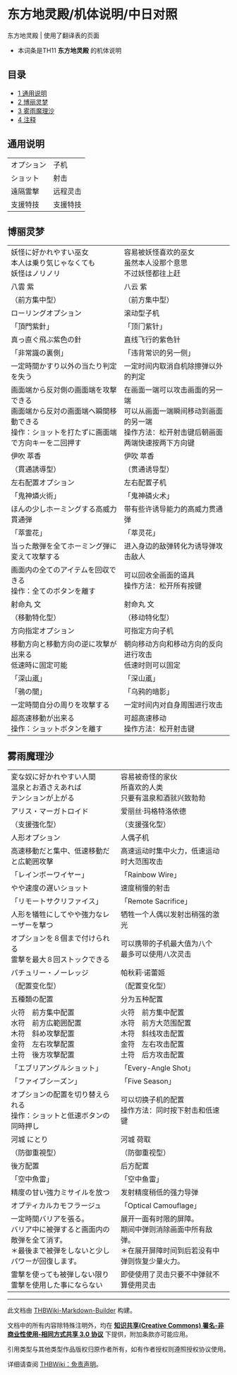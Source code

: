 # 东方地灵殿/机体说明/中日对照

<!-- source html: G:\repos\THBWiki-Markdown-Builder\THBWikiMarkdown\Temp\main\4\48\ns0%3A%E4%B8%9C%E6%96%B9%E5%9C%B0%E7%81%B5%E6%AE%BF%2F%E6%9C%BA%E4%BD%93%E8%AF%B4%E6%98%8E%2F%E4%B8%AD%E6%97%A5%E5%AF%B9%E7%85%A7.html -->

东方地灵殿 | 使用了翻译表的页面

- 本词条是TH11 **东方地灵殿** 的机体说明

  
  

  

## 目录

- [1 通用说明](#通用说明)
- [2 博丽灵梦](#博丽灵梦)
- [3 雾雨魔理沙](#雾雨魔理沙)
- [4 注释](#注释)




## 通用说明

<table><tbody><tr class="tt-content-header" id="通用说明-1" data-pos="&#91;&quot;\u901a\u7528\u8bf4\u660e&quot;,1&#93;"><td class="tt-jah" lang="ja"><div class="poem">オプション</div></td><td class="tt-zhh" lang="zh"><div class="poem">子机</div></td></tr><tr class="tt-content-header" id="通用说明-2" data-pos="&#91;&quot;\u901a\u7528\u8bf4\u660e&quot;,2&#93;"><td class="tt-jah" lang="ja"><div class="poem">ショット</div></td><td class="tt-zhh" lang="zh"><div class="poem">射击</div></td></tr><tr class="tt-content-header" id="通用说明-3" data-pos="&#91;&quot;\u901a\u7528\u8bf4\u660e&quot;,3&#93;"><td class="tt-jah" lang="ja"><div class="poem">遠隔霊撃</div></td><td class="tt-zhh" lang="zh"><div class="poem">远程灵击</div></td></tr><tr class="tt-content-header" id="通用说明-4" data-pos="&#91;&quot;\u901a\u7528\u8bf4\u660e&quot;,4&#93;"><td class="tt-jah" lang="ja"><div class="poem">支援特技</div></td><td class="tt-zhh" lang="zh"><div class="poem">支援特技<br></div></td></tr></tbody></table>


## 博丽灵梦

<table><tbody><tr class="tt-content" id="博丽灵梦-1" data-pos="&#91;&quot;\u535a\u4e3d\u7075\u68a6&quot;,1&#93;"><td class="tt-ja" lang="ja"><div class="poem">妖怪に好かれやすい巫女<br>本人は乗り気じゃなくても<br>妖怪はノリノリ</div></td><td class="tt-zh" lang="zh"><div class="poem">容易被妖怪喜欢的巫女<br>虽然本人没那个意思<br>不过妖怪都往上赶</div></td></tr><tr class="tt-content-header" id="博丽灵梦-2" data-pos="&#91;&quot;\u535a\u4e3d\u7075\u68a6&quot;,2&#93;"><td class="tt-jah" lang="ja"><div class="poem">八雲 紫</div></td><td class="tt-zhh" lang="zh"><div class="poem">八云 紫</div></td></tr><tr class="tt-content" id="博丽灵梦-3" data-pos="&#91;&quot;\u535a\u4e3d\u7075\u68a6&quot;,3&#93;"><td class="tt-ja" lang="ja"><div class="poem">（前方集中型）</div></td><td class="tt-zh" lang="zh"><div class="poem">（前方集中型）</div></td></tr><tr class="tt-content" id="博丽灵梦-4" data-pos="&#91;&quot;\u535a\u4e3d\u7075\u68a6&quot;,4&#93;"><td class="tt-ja" lang="ja"><div class="poem">ローリングオプション</div></td><td class="tt-zh" lang="zh"><div class="poem">滚动型子机</div></td></tr><tr class="tt-content" id="博丽灵梦-5" data-pos="&#91;&quot;\u535a\u4e3d\u7075\u68a6&quot;,5&#93;"><td class="tt-ja" lang="ja"><div class="poem">「頂門紫針」</div></td><td class="tt-zh" lang="zh"><div class="poem">「顶门紫针」</div></td></tr><tr class="tt-content" id="博丽灵梦-6" data-pos="&#91;&quot;\u535a\u4e3d\u7075\u68a6&quot;,6&#93;"><td class="tt-ja" lang="ja"><div class="poem">真っ直ぐ飛ぶ紫色の針</div></td><td class="tt-zh" lang="zh"><div class="poem">直线飞行的紫色针</div></td></tr><tr class="tt-content" id="博丽灵梦-7" data-pos="&#91;&quot;\u535a\u4e3d\u7075\u68a6&quot;,7&#93;"><td class="tt-ja" lang="ja"><div class="poem">「非常識の裏側」</div></td><td class="tt-zh" lang="zh"><div class="poem">「违背常识的另一侧」</div></td></tr><tr class="tt-content" id="博丽灵梦-8" data-pos="&#91;&quot;\u535a\u4e3d\u7075\u68a6&quot;,8&#93;"><td class="tt-ja" lang="ja"><div class="poem">一定時間かすり以外の当たり判定を失う</div></td><td class="tt-zh" lang="zh"><div class="poem">一定时间内取消自机除擦弹以外的判定</div></td></tr><tr class="tt-content" id="博丽灵梦-9" data-pos="&#91;&quot;\u535a\u4e3d\u7075\u68a6&quot;,9&#93;"><td class="tt-ja" lang="ja"><div class="poem">画面端から反対側の画面端を攻撃できる<br>画面端から反対の画面端へ瞬間移動できる<br>操作：ショットを打たずに画面端で方向キーを二回押す</div></td><td class="tt-zh" lang="zh"><div class="poem">在画面一端可以攻击画面的另一端<br>可以从画面一端瞬间移动到画面的另一端<br>操作方法：松开射击键后朝画面两端快速按两下方向键</div></td></tr><tr class="tt-content-header" id="博丽灵梦-10" data-pos="&#91;&quot;\u535a\u4e3d\u7075\u68a6&quot;,10&#93;"><td class="tt-jah" lang="ja"><div class="poem">伊吹 萃香</div></td><td class="tt-zhh" lang="zh"><div class="poem">伊吹 萃香</div></td></tr><tr class="tt-content" id="博丽灵梦-11" data-pos="&#91;&quot;\u535a\u4e3d\u7075\u68a6&quot;,11&#93;"><td class="tt-ja" lang="ja"><div class="poem">（貫通誘導型）</div></td><td class="tt-zh" lang="zh"><div class="poem">（贯通诱导型）</div></td></tr><tr class="tt-content" id="博丽灵梦-12" data-pos="&#91;&quot;\u535a\u4e3d\u7075\u68a6&quot;,12&#93;"><td class="tt-ja" lang="ja"><div class="poem">左右配置オプション</div></td><td class="tt-zh" lang="zh"><div class="poem">左右配置子机</div></td></tr><tr class="tt-content" id="博丽灵梦-13" data-pos="&#91;&quot;\u535a\u4e3d\u7075\u68a6&quot;,13&#93;"><td class="tt-ja" lang="ja"><div class="poem">「鬼神燐火術」</div></td><td class="tt-zh" lang="zh"><div class="poem">「鬼神磷火术」</div></td></tr><tr class="tt-content" id="博丽灵梦-14" data-pos="&#91;&quot;\u535a\u4e3d\u7075\u68a6&quot;,14&#93;"><td class="tt-ja" lang="ja"><div class="poem">ほんの少しホーミングする高威力貫通弾</div></td><td class="tt-zh" lang="zh"><div class="poem">带有些许诱导能力的高威力贯通弹</div></td></tr><tr class="tt-content" id="博丽灵梦-15" data-pos="&#91;&quot;\u535a\u4e3d\u7075\u68a6&quot;,15&#93;"><td class="tt-ja" lang="ja"><div class="poem">「萃霊花」</div></td><td class="tt-zh" lang="zh"><div class="poem">「萃灵花」</div></td></tr><tr class="tt-content" id="博丽灵梦-16" data-pos="&#91;&quot;\u535a\u4e3d\u7075\u68a6&quot;,16&#93;"><td class="tt-ja" lang="ja"><div class="poem">当った敵弾を全てホーミング弾に変えて攻撃する</div></td><td class="tt-zh" lang="zh"><div class="poem">进入身边的敌弹转化为诱导弹攻击敌人</div></td></tr><tr class="tt-content" id="博丽灵梦-17" data-pos="&#91;&quot;\u535a\u4e3d\u7075\u68a6&quot;,17&#93;"><td class="tt-ja" lang="ja"><div class="poem">画面内の全てのアイテムを回収できる<br>操作：全てのボタンを離す</div></td><td class="tt-zh" lang="zh"><div class="poem">可以回收全画面的道具<br>操作方法：松开所有按键</div></td></tr><tr class="tt-content-header" id="博丽灵梦-18" data-pos="&#91;&quot;\u535a\u4e3d\u7075\u68a6&quot;,18&#93;"><td class="tt-jah" lang="ja"><div class="poem">射命丸 文</div></td><td class="tt-zhh" lang="zh"><div class="poem">射命丸 文</div></td></tr><tr class="tt-content" id="博丽灵梦-19" data-pos="&#91;&quot;\u535a\u4e3d\u7075\u68a6&quot;,19&#93;"><td class="tt-ja" lang="ja"><div class="poem">（移動特化型）</div></td><td class="tt-zh" lang="zh"><div class="poem">（移动特化型）</div></td></tr><tr class="tt-content" id="博丽灵梦-20" data-pos="&#91;&quot;\u535a\u4e3d\u7075\u68a6&quot;,20&#93;"><td class="tt-ja" lang="ja"><div class="poem">方向指定オプション</div></td><td class="tt-zh" lang="zh"><div class="poem">可指定方向子机</div></td></tr><tr class="tt-content" id="博丽灵梦-21" data-pos="&#91;&quot;\u535a\u4e3d\u7075\u68a6&quot;,21&#93;"><td class="tt-ja" lang="ja"><div class="poem">移動方向と移動方向の逆に攻撃が出来る<br>低速時に固定可能</div></td><td class="tt-zh" lang="zh"><div class="poem">朝向移动方向和移动方向的反向进行攻击<br>低速时则可以固定</div></td></tr><tr class="tt-content" id="博丽灵梦-22" data-pos="&#91;&quot;\u535a\u4e3d\u7075\u68a6&quot;,22&#93;"><td class="tt-ja" lang="ja"><div class="poem">「深山颪」</div></td><td class="tt-zh" lang="zh"><div class="poem">「深山颪」</div></td></tr><tr class="tt-content" id="博丽灵梦-23" data-pos="&#91;&quot;\u535a\u4e3d\u7075\u68a6&quot;,23&#93;"><td class="tt-ja" lang="ja"><div class="poem">「鴉の闇」</div></td><td class="tt-zh" lang="zh"><div class="poem">「乌鸦的暗影」</div></td></tr><tr class="tt-content" id="博丽灵梦-24" data-pos="&#91;&quot;\u535a\u4e3d\u7075\u68a6&quot;,24&#93;"><td class="tt-ja" lang="ja"><div class="poem">一定時間自分の周りを攻撃する</div></td><td class="tt-zh" lang="zh"><div class="poem">一定时间内对自身周围进行攻击</div></td></tr><tr class="tt-content" id="博丽灵梦-25" data-pos="&#91;&quot;\u535a\u4e3d\u7075\u68a6&quot;,25&#93;"><td class="tt-ja" lang="ja"><div class="poem">超高速移動が出来る<br>操作：ショットボタンを離す</div></td><td class="tt-zh" lang="zh"><div class="poem">可超高速移动<br>操作方法：松开射击键<br></div></td></tr></tbody></table>


## 雾雨魔理沙

<table><tbody><tr class="tt-content" id="雾雨魔理沙-1" data-pos="&#91;&quot;\u96fe\u96e8\u9b54\u7406\u6c99&quot;,1&#93;"><td class="tt-ja" lang="ja"><div class="poem">変な奴に好かれやすい人間<br>温泉とお酒さえあれば<br>テンションが上がる</div></td><td class="tt-zh" lang="zh"><div class="poem">容易被奇怪的家伙<br>所喜欢的人类<br>只要有温泉和酒就兴致勃勃</div></td></tr><tr class="tt-content-header" id="雾雨魔理沙-2" data-pos="&#91;&quot;\u96fe\u96e8\u9b54\u7406\u6c99&quot;,2&#93;"><td class="tt-jah" lang="ja"><div class="poem">アリス・マーガトロイド</div></td><td class="tt-zhh" lang="zh"><div class="poem">爱丽丝·玛格特洛依德</div></td></tr><tr class="tt-content" id="雾雨魔理沙-3" data-pos="&#91;&quot;\u96fe\u96e8\u9b54\u7406\u6c99&quot;,3&#93;"><td class="tt-ja" lang="ja"><div class="poem">（支援強化型）</div></td><td class="tt-zh" lang="zh"><div class="poem">（支援强化型）</div></td></tr><tr class="tt-content" id="雾雨魔理沙-4" data-pos="&#91;&quot;\u96fe\u96e8\u9b54\u7406\u6c99&quot;,4&#93;"><td class="tt-ja" lang="ja"><div class="poem">人形オプション</div></td><td class="tt-zh" lang="zh"><div class="poem">人偶子机</div></td></tr><tr class="tt-content" id="雾雨魔理沙-5" data-pos="&#91;&quot;\u96fe\u96e8\u9b54\u7406\u6c99&quot;,5&#93;"><td class="tt-ja" lang="ja"><div class="poem">高速移動だと集中、低速移動だと広範囲攻擊</div></td><td class="tt-zh" lang="zh"><div class="poem">高速运动时集中火力，低速运动时大范围攻击</div></td></tr><tr class="tt-content" id="雾雨魔理沙-6" data-pos="&#91;&quot;\u96fe\u96e8\u9b54\u7406\u6c99&quot;,6&#93;"><td class="tt-ja" lang="ja"><div class="poem">「レインボーワイヤー」</div></td><td class="tt-zh" lang="zh"><div class="poem">「Rainbow Wire」</div></td></tr><tr class="tt-content" id="雾雨魔理沙-7" data-pos="&#91;&quot;\u96fe\u96e8\u9b54\u7406\u6c99&quot;,7&#93;"><td class="tt-ja" lang="ja"><div class="poem">やや速度の遅いショット</div></td><td class="tt-zh" lang="zh"><div class="poem">速度稍慢的射击</div></td></tr><tr class="tt-content" id="雾雨魔理沙-8" data-pos="&#91;&quot;\u96fe\u96e8\u9b54\u7406\u6c99&quot;,8&#93;"><td class="tt-ja" lang="ja"><div class="poem">「リモートサクリファイス」</div></td><td class="tt-zh" lang="zh"><div class="poem">「Remote Sacrifice」</div></td></tr><tr class="tt-content" id="雾雨魔理沙-9" data-pos="&#91;&quot;\u96fe\u96e8\u9b54\u7406\u6c99&quot;,9&#93;"><td class="tt-ja" lang="ja"><div class="poem">人形を犠牲にしてやや強力なレーザーを撃つ</div></td><td class="tt-zh" lang="zh"><div class="poem">牺牲一个人偶以发射出稍强的激光</div></td></tr><tr class="tt-content" id="雾雨魔理沙-10" data-pos="&#91;&quot;\u96fe\u96e8\u9b54\u7406\u6c99&quot;,10&#93;"><td class="tt-ja" lang="ja"><div class="poem">オプションを８個まで付けられる<br>霊撃を最大８回ストックできる</div></td><td class="tt-zh" lang="zh"><div class="poem">可以携带的子机最大值为八个<br>最多可以使用八次灵击</div></td></tr><tr class="tt-content-header" id="雾雨魔理沙-11" data-pos="&#91;&quot;\u96fe\u96e8\u9b54\u7406\u6c99&quot;,11&#93;"><td class="tt-jah" lang="ja"><div class="poem">パチュリー・ノーレッジ</div></td><td class="tt-zhh" lang="zh"><div class="poem">帕秋莉·诺蕾姬</div></td></tr><tr class="tt-content" id="雾雨魔理沙-12" data-pos="&#91;&quot;\u96fe\u96e8\u9b54\u7406\u6c99&quot;,12&#93;"><td class="tt-ja" lang="ja"><div class="poem">（配置变化型）</div></td><td class="tt-zh" lang="zh"><div class="poem">（配置变化型）</div></td></tr><tr class="tt-content" id="雾雨魔理沙-13" data-pos="&#91;&quot;\u96fe\u96e8\u9b54\u7406\u6c99&quot;,13&#93;"><td class="tt-ja" lang="ja"><div class="poem">五種類の配置</div></td><td class="tt-zh" lang="zh"><div class="poem">分为五种配置</div></td></tr><tr class="tt-content" id="雾雨魔理沙-14" data-pos="&#91;&quot;\u96fe\u96e8\u9b54\u7406\u6c99&quot;,14&#93;"><td class="tt-ja" lang="ja"><div class="poem">火符　前方集中配置<br>水符　前方広範囲配置<br>木符　斜め攻撃配置<br>金符　左右攻撃配置<br>土符　後方攻撃配置</div></td><td class="tt-zh" lang="zh"><div class="poem">火符　前方集中配置<br>水符　前方大范围配置<br>木符　斜线攻击配置<br>金符　左右攻击配置<br>土符　后方攻击配置</div></td></tr><tr class="tt-content" id="雾雨魔理沙-15" data-pos="&#91;&quot;\u96fe\u96e8\u9b54\u7406\u6c99&quot;,15&#93;"><td class="tt-ja" lang="ja"><div class="poem">「エブリアングルショット」</div></td><td class="tt-zh" lang="zh"><div class="poem">「Every-Angle Shot」</div></td></tr><tr class="tt-content" id="雾雨魔理沙-16" data-pos="&#91;&quot;\u96fe\u96e8\u9b54\u7406\u6c99&quot;,16&#93;"><td class="tt-ja" lang="ja"><div class="poem">「ファイブシーズン」</div></td><td class="tt-zh" lang="zh"><div class="poem">「Five Season」</div></td></tr><tr class="tt-content" id="雾雨魔理沙-17" data-pos="&#91;&quot;\u96fe\u96e8\u9b54\u7406\u6c99&quot;,17&#93;"><td class="tt-ja" lang="ja"><div class="poem">オプションの配置を切り替えられる<br>操作：ショットと低速ボタンの同時押し</div></td><td class="tt-zh" lang="zh"><div class="poem">可以切换子机的配置<br>操作方法：同时按下射击和低速键</div></td></tr><tr class="tt-content-header" id="雾雨魔理沙-18" data-pos="&#91;&quot;\u96fe\u96e8\u9b54\u7406\u6c99&quot;,18&#93;"><td class="tt-jah" lang="ja"><div class="poem">河城 にとり</div></td><td class="tt-zhh" lang="zh"><div class="poem">河城 荷取</div></td></tr><tr class="tt-content" id="雾雨魔理沙-19" data-pos="&#91;&quot;\u96fe\u96e8\u9b54\u7406\u6c99&quot;,19&#93;"><td class="tt-ja" lang="ja"><div class="poem">（防御重視型）</div></td><td class="tt-zh" lang="zh"><div class="poem">（防御重视型）</div></td></tr><tr class="tt-content" id="雾雨魔理沙-20" data-pos="&#91;&quot;\u96fe\u96e8\u9b54\u7406\u6c99&quot;,20&#93;"><td class="tt-ja" lang="ja"><div class="poem">後方配置</div></td><td class="tt-zh" lang="zh"><div class="poem">后方配置</div></td></tr><tr class="tt-content" id="雾雨魔理沙-21" data-pos="&#91;&quot;\u96fe\u96e8\u9b54\u7406\u6c99&quot;,21&#93;"><td class="tt-ja" lang="ja"><div class="poem">「空中魚雷」</div></td><td class="tt-zh" lang="zh"><div class="poem">「空中鱼雷」</div></td></tr><tr class="tt-content" id="雾雨魔理沙-22" data-pos="&#91;&quot;\u96fe\u96e8\u9b54\u7406\u6c99&quot;,22&#93;"><td class="tt-ja" lang="ja"><div class="poem">精度の甘い強力ミサイルを放つ</div></td><td class="tt-zh" lang="zh"><div class="poem">发射精度稍低的强力导弹</div></td></tr><tr class="tt-content" id="雾雨魔理沙-23" data-pos="&#91;&quot;\u96fe\u96e8\u9b54\u7406\u6c99&quot;,23&#93;"><td class="tt-ja" lang="ja"><div class="poem">オプティカルカモフラージュ</div></td><td class="tt-zh" lang="zh"><div class="poem">「Optical Camouflage」</div></td></tr><tr class="tt-content" id="雾雨魔理沙-24" data-pos="&#91;&quot;\u96fe\u96e8\u9b54\u7406\u6c99&quot;,24&#93;"><td class="tt-ja" lang="ja"><div class="poem">一定時間バリアを張る。<br>バリア中に被弾すると画面内の敵弾を全て消す。<br>＊最後まで被弾をしないと少しパワーが回復します。</div></td><td class="tt-zh" lang="zh"><div class="poem">展开一面有时限的屏障。<br>期间中弹则消除画面中所有敌弹。<br>＊在展开屏障时间到后若没有中弹则恢复少量火力。</div></td></tr><tr class="tt-content" id="雾雨魔理沙-25" data-pos="&#91;&quot;\u96fe\u96e8\u9b54\u7406\u6c99&quot;,25&#93;"><td class="tt-ja" lang="ja"><div class="poem">霊撃を使っても被弾しない限り霊撃を使用した事にならない</div></td><td class="tt-zh" lang="zh"><div class="poem">即使使用了灵击只要不中弹就不算使用灵击<br></div></td></tr></tbody></table>



  
  

  





---

此文档由 [THBWiki-Markdown-Builder](https://github.com/Delsin-Yu/THBWiki-Markdown-Builder) 构建。

文档中的所有内容除特殊注明外，均在 [**知识共享(Creative Commons) 署名-非商业性使用-相同方式共享 3.0 协议**](https://creativecommons.org/licenses/by-sa/3.0/deed.zh-hans) 下提供，附加条款亦可能应用。

引用类型与其他类型作品版权归原作者所有，如有作者授权则遵照授权协议使用。

详细请查阅 [THBWiki：免责声明](https://thbwiki.cc/THBWiki:%E5%85%8D%E8%B4%A3%E5%A3%B0%E6%98%8E)。


